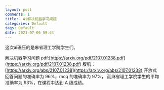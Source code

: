 ```yaml
---
layout: post
comments: 1
title:  Ai解决机器学习问题 
categories: Default
tags: Default
date: 2021-07-06 09:44
---
```


这次ai碾压的是麻省理工学院学生们。



解决机器学习问题 
pdf:[https://arxiv.org/pdf/2107.01238.pdf]
(https://arxiv.org/pdf/2107.01238.pdf) 腹肌：[https://arxiv.org/abs/2107.01238](https://arxiv.org/abs/2107.01238) 
开放式回答问题的准确率为 96%，mcq 的准确率为 97%，
而麻省理工学院学生的平均准确率为 93%，在课程中达到 A 级成绩。



